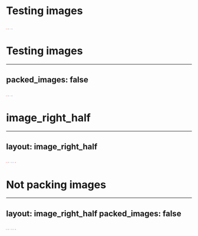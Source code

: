 # Testing images

![](red.png)
![](black.png)
![](grey.png)
![](blue.png)

# Testing images

---
packed_images: false
---

![](red.png)
![](black.png)
![](grey.png)
![](blue.png)

# image_right_half

---
layout: image_right_half
---

![](red.png)
![](black.png)
![](grey.png)
![](blue.png)
![](red.png)
![](black.png)

# Not packing images

---
layout: image_right_half
packed_images: false
---

![](red.png)
![](black.png)
![](grey.png)
![](blue.png)
![](red.png)
![](black.png)

